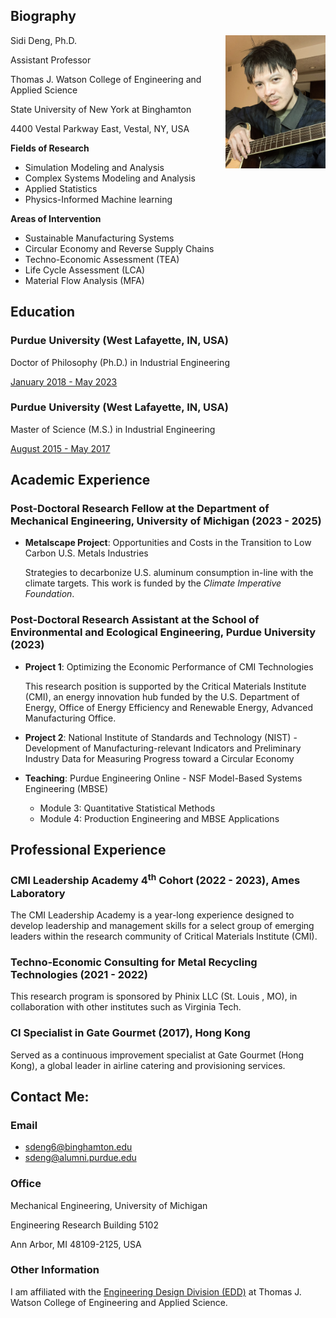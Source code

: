 <meta name="google-site-verification" content="wXw4iY7Q0ywPhGQbXhdnZ3VxrOAoKzdHihOsWPD9jcU" />

## Biography

Sidi Deng, Ph.D. <img align = "right" width = "160" src="/Image/19feb25.jpeg" title = "Biography" >

Assistant Professor

Thomas J. Watson College of Engineering and Applied Science

State University of New York at Binghamton

4400 Vestal Parkway East, Vestal, NY, USA

**Fields of Research**
- Simulation Modeling and Analysis
- Complex Systems Modeling and Analysis
- Applied Statistics
- Physics-Informed Machine learning


**Areas of Intervention**
- Sustainable Manufacturing Systems
- Circular Economy and Reverse Supply Chains
- Techno-Economic Assessment (TEA)
- Life Cycle Assessment (LCA)
- Material Flow Analysis (MFA)

## Education

### Purdue University (West Lafayette, IN, USA)

Doctor of Philosophy (Ph.D.) in Industrial Engineering 

<ins>January 2018 - May 2023</ins>

### Purdue University (West Lafayette, IN, USA)

Master of Science (M.S.) in Industrial Engineering 

<ins>August 2015 - May 2017</ins>


## Academic Experience
### Post-Doctoral Research Fellow at the Department of Mechanical Engineering, University of Michigan (2023 - 2025)
- **Metalscape Project**: Opportunities and Costs in the Transition to Low Carbon U.S. Metals Industries
  
  Strategies to decarbonize U.S. aluminum consumption in-line with the climate targets. This work is funded by the *Climate Imperative Foundation*.

### Post-Doctoral Research Assistant at the School of Environmental and Ecological Engineering, Purdue University (2023)

- **Project 1**: Optimizing the Economic Performance of CMI Technologies

  This research position is supported by the Critical Materials Institute (CMI), an energy innovation hub funded by the U.S. Department of Energy, Office of Energy Efficiency and Renewable Energy, Advanced Manufacturing Office.

- **Project 2**: National Institute of Standards and Technology (NIST) - Development of Manufacturing-relevant Indicators and Preliminary Industry Data for Measuring Progress toward a Circular Economy

- **Teaching**: Purdue Engineering Online - NSF Model-Based Systems Engineering (MBSE)
  - Module 3: Quantitative Statistical Methods
  - Module 4: Production Engineering and MBSE Applications


## Professional Experience

### CMI Leadership Academy 4<sup>th</sup> Cohort (2022 - 2023), Ames Laboratory
The CMI Leadership Academy is a year-long experience designed to develop leadership and management skills for a select group of emerging leaders within the research community of Critical Materials Institute (CMI). 

### Techno-Economic Consulting for Metal Recycling Technologies (2021 - 2022)

This research program is sponsored by Phinix LLC (St. Louis , MO), in collaboration with other institutes such as Virginia Tech.

### CI Specialist in Gate Gourmet (2017), Hong Kong  

Served as a continuous improvement specialist at Gate Gourmet (Hong Kong), a global leader in airline catering and provisioning services.



## Contact Me:

### Email 
- <sdeng6@binghamton.edu>
- <sdeng@alumni.purdue.edu>


### Office
Mechanical Engineering, University of Michigan

Engineering Research Building 5102

Ann Arbor, MI 48109-2125, USA

### Other Information

I am affiliated with the [Engineering Design Division (EDD)](https://www.binghamton.edu/engineering-design/) at Thomas J. Watson College of Engineering and Applied Science.
